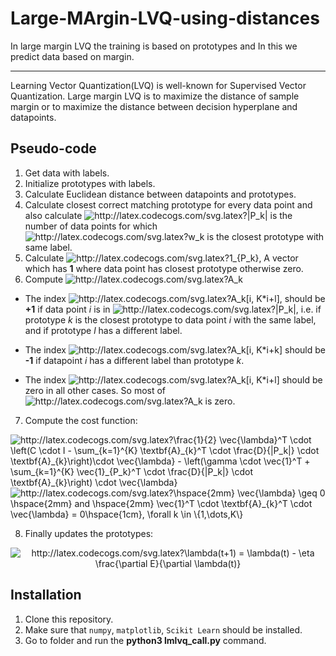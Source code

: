 # Large-MArgin-LVQ-using-distances
In large margin LVQ the training is based on prototypes and In this we predict data based on margin.

----------------------------------------------------------------------------------------------------------------------------------
Learning Vector Quantization(LVQ) is well-known for Supervised Vector Quantization. Large margin LVQ is to maximize the distance of sample margin or to maximize the distance between decision hyperplane and datapoints.

## Pseudo-code

1) Get data with labels.
2) Initialize prototypes with labels.
3) Calculate Euclidean distance between datapoints and prototypes.
4) Calculate closest correct matching prototype for every data point and also calculate <img src="http://latex.codecogs.com/svg.latex?|P_k|" title="http://latex.codecogs.com/svg.latex?|P_k|" /> is the number of data points for which <img src="http://latex.codecogs.com/svg.latex?w_k" title="http://latex.codecogs.com/svg.latex?w_k" /> is the closest prototype with same label.
5) Calculate <img src="http://latex.codecogs.com/svg.latex?1_{P_k}" title="http://latex.codecogs.com/svg.latex?1_{P_k}" />, A vector which has **1** where data point has closest prototype otherwise zero.
6) Compute <img src="http://latex.codecogs.com/svg.latex?A_k" title="http://latex.codecogs.com/svg.latex?A_k" />

*  The index <img src="http://latex.codecogs.com/svg.latex?A_k[i,&space;K*i&plus;l]" title="http://latex.codecogs.com/svg.latex?A_k[i, K*i+l]" />, should be **+1** if data point *i* is in <img src="http://latex.codecogs.com/svg.latex?|P_k|" title="http://latex.codecogs.com/svg.latex?|P_k|" />, i.e. if prototype *k* is the closest prototype to data point *i* with the same label, and if prototype *l* has a different label.

* The index <img src="http://latex.codecogs.com/svg.latex?A_k[i,&space;K*i&plus;k]" title="http://latex.codecogs.com/svg.latex?A_k[i, K*i+k]" /> should be **-1** if datapoint *i* has a different label than prototype *k*.

* The index <img src="http://latex.codecogs.com/svg.latex?A_k[i,&space;K*i&plus;l]" title="http://latex.codecogs.com/svg.latex?A_k[i, K*i+l]" /> should be zero in all other cases. So most of <img src="http://latex.codecogs.com/svg.latex?A_k" title="http://latex.codecogs.com/svg.latex?A_k" /> is zero.

7) Compute the cost function:

<img src="http://latex.codecogs.com/svg.latex?\frac{1}{2}&space;\vec{\lambda}^T&space;\cdot&space;\left(C&space;\cdot&space;I&space;-&space;\sum_{k=1}^{K}&space;\textbf{A}_{k}^T&space;\cdot&space;\frac{D}{|P_k|}&space;\cdot&space;\textbf{A}_{k}\right)\cdot&space;\vec{\lambda}&space;-&space;\left(\gamma&space;\cdot&space;\vec{1}^T&space;&plus;&space;\sum_{k=1}^{K}&space;\vec{1}_{P_k}^T&space;\cdot&space;\frac{D}{|P_k|}&space;\cdot&space;\textbf{A}_{k}\right)&space;\cdot&space;\vec{\lambda}&space;" title="http://latex.codecogs.com/svg.latex?\frac{1}{2} \vec{\lambda}^T \cdot \left(C \cdot I - \sum_{k=1}^{K} \textbf{A}_{k}^T \cdot \frac{D}{|P_k|} \cdot \textbf{A}_{k}\right)\cdot \vec{\lambda} - \left(\gamma \cdot \vec{1}^T + \sum_{k=1}^{K} \vec{1}_{P_k}^T \cdot \frac{D}{|P_k|} \cdot \textbf{A}_{k}\right) \cdot \vec{\lambda} " />

<img src="http://latex.codecogs.com/svg.latex?\hspace{2mm}&space;\vec{\lambda}&space;\geq&space;0&space;\hspace{2mm}&space;and&space;\hspace{2mm}&space;\vec{1}^T&space;\cdot&space;\textbf{A}_{k}^T&space;\cdot&space;\vec{\lambda}&space;=&space;0\hspace{1cm},&space;\forall&space;k&space;\in&space;\{1,\dots,K\}" title="http://latex.codecogs.com/svg.latex?\hspace{2mm} \vec{\lambda} \geq 0 \hspace{2mm} and \hspace{2mm} \vec{1}^T \cdot \textbf{A}_{k}^T \cdot \vec{\lambda} = 0\hspace{1cm}, \forall k \in \{1,\dots,K\}" />


8) Finally updates the prototypes:
<p align="center">
  <img src="http://latex.codecogs.com/svg.latex?\lambda(t&plus;1)&space;=&space;\lambda(t)&space;-&space;\eta&space;\frac{\partial&space;E}{\partial&space;w(t)}" title="http://latex.codecogs.com/svg.latex?\lambda(t+1) = \lambda(t) - \eta \frac{\partial E}{\partial \lambda(t)}" />
</p>

## Installation
1) Clone this repository.
2) Make sure that `numpy`, `matplotlib`, `Scikit Learn` should be installed.
3) Go to folder and run the **python3 lmlvq_call.py** command.
